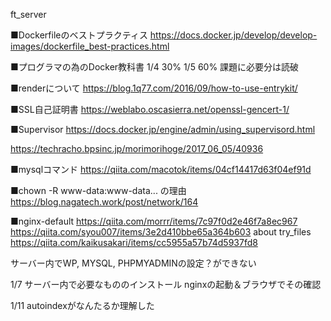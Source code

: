 ft_server

■Dockerfileのベストプラクティス
https://docs.docker.jp/develop/develop-images/dockerfile_best-practices.html

■プログラマの為のDocker教科書
1/4 30%
1/5 60% 課題に必要分は読破

■renderについて
https://blog.1q77.com/2016/09/how-to-use-entrykit/

■SSL自己証明書
https://weblabo.oscasierra.net/openssl-gencert-1/

■Supervisor
https://docs.docker.jp/engine/admin/using_supervisord.html

https://techracho.bpsinc.jp/morimorihoge/2017_06_05/40936

■mysqlコマンド
https://qiita.com/macotok/items/04cf14417d63f04ef91d

■chown -R www-data:www-data... の理由
https://blog.nagatech.work/post/network/164

■nginx-default
https://qiita.com/morrr/items/7c97f0d2e46f7a8ec967
https://qiita.com/syou007/items/3e2d410bbe65a364b603
about try_files
https://qiita.com/kaikusakari/items/cc5955a57b74d5937fd8

サーバー内でWP, MYSQL, PHPMYADMINの設定？ができない

1/7	サーバー内で必要なもののインストール
	nginxの起動＆ブラウザでその確認

1/11 autoindexがなんたるか理解した
